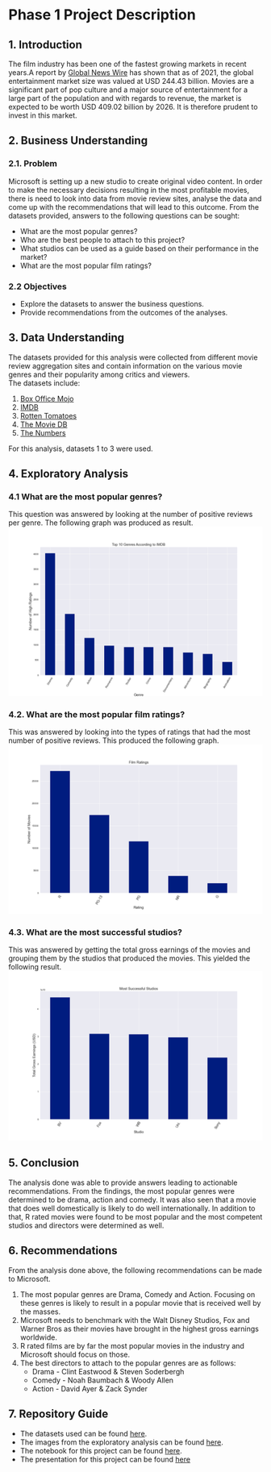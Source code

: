 # Phase 1 Project Description

## 1. Introduction

The film industry has been one of the fastest growing markets in recent years.A report by [Global News Wire](https://www.globenewswire.com/news-release/2022/03/08/2398616/0/en/Film-And-Video-Global-Market-Report-2022.html) has shown that as of 2021, the global entertainment market size was valued at USD 244.43 billion. Movies are a significant part of pop culture and a major source of entertainment for a large part of the population and with regards to revenue, the market is expected to be worth USD 409.02 billion by 2026. It is therefore prudent to invest in this market.


## 2. Business Understanding
### 2.1. Problem
Microsoft is setting up a new studio to create original video content. In order to make the necessary decisions resulting in the most profitable movies, there is need to look into data from movie review sites, analyse the data and come up with the recommendations that will lead to this outcome.
From the datasets provided, answers to the following questions can be sought:
   - What are the most popular genres?
   - Who are the best people to attach to this project?
   - What studios can be used as a guide based on their performance in the market?
   - What are the most popular film ratings?


### 2.2 Objectives
- Explore the datasets to answer the business questions.
- Provide recommendations from the outcomes of the analyses.

## 3. Data Understanding
The datasets provided for this analysis were collected from different movie review aggregation sites and contain information on the various movie genres and their popularity among critics and viewers.  
The datasets include:
1. [Box Office Mojo](https://www.boxofficemojo.com/) 
2. [IMDB](https://www.imdb.com/)
3. [Rotten Tomatoes](https://www.rottentomatoes.com/)
4. [The Movie DB](https://www.themoviedb.org/)
5. [The Numbers](https://www.the-numbers.com/)

For this analysis, datasets 1 to 3 were used.

## 4. Exploratory Analysis
### 4.1 What are the most popular genres?
This question was answered by looking at the number of positive reviews per genre. The following graph was produced as result.
![Popular Genres](Images/genres.png)

### 4.2. What are the most popular film ratings?
This was answered by looking into the types of ratings that had the most number of positive reviews. This produced the following graph.
![Popular Film Ratings](Images/ratings.png)

### 4.3. What are the most successful studios?
This was answered by getting the total gross earnings of the movies and grouping them by the studios that produced the movies. This yielded the following result.
![Best Studios](Images/studios.png)

## 5. Conclusion
The analysis done was able to provide answers leading to actionable recommendations. From the findings, the most popular genres were determined to be drama, action and comedy. It was also seen that a movie that does well domestically is likely to do well internationally. In addition to that, R rated movies were found to be most popular and the most competent studios and directors were determined as well.

## 6. Recommendations
From the analysis done above, the following recommendations can be made to Microsoft.

1. The most popular genres are Drama, Comedy and Action. Focusing on these genres is likely to result in a popular movie that is received well by the masses.
2. Microsoft needs to benchmark with the Walt Disney Studios, Fox and Warner Bros as their movies have brought in the highest gross earnings worldwide.
3. R rated films are by far the most popular movies in the industry and Microsoft should focus on those.
4. The best directors to attach to the popular genres are as follows:
     - Drama - Clint Eastwood & Steven Soderbergh
     - Comedy - Noah Baumbach & Woody Allen
     - Action - David Ayer & Zack Synder

## 7. Repository Guide
- The datasets used can be found [here](zippedData).
- The images from the exploratory analysis can be found [here](Images).
- The notebook for this project can be found [here](student.ipynb).
- The presentation for this project can be found [here](presentation.pdf)

